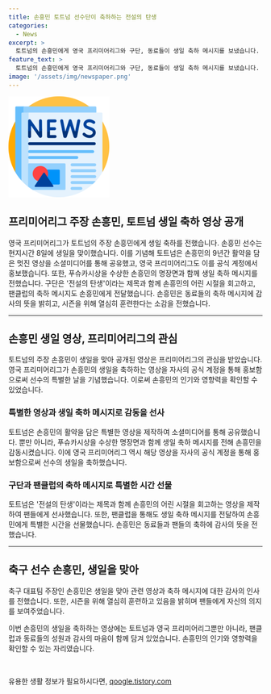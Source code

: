 ```yaml
---
title: 손흥민 토트넘 선수단이 축하하는 전설의 탄생
categories:
  - News
excerpt: >
  토트넘의 손흥민에게 영국 프리미어리그와 구단, 동료들이 생일 축하 메시지를 보냈습니다. 토트넘은 이를 기념해 손흥민의 경기 장면으로 만든 멋진 영상을 공유했고, 영국 프리미어리그도 함께 이를 공유했습니다. 이에 명장면과 생일 메시지도 함께 전달되었는데, 손흥민은 정말 감사합니다. 시즌을 위해 훈련 두 번 하는 날이죠라며 고마움을 표현했습니다.
feature_text: >
  토트넘의 손흥민에게 영국 프리미어리그와 구단, 동료들이 생일 축하 메시지를 보냈습니다. 토트넘은 이를 기념해 손흥민의 경기 장면으로 만든 멋진 영상을 공유했고, 영국 프리미어리그도 함께 이를 공유했습니다. 이에 명장면과 생일 메시지도 함께 전달되었는데, 손흥민은 정말 감사합니다. 시즌을 위해 훈련 두 번 하는 날이죠라며 고마움을 표현했습니다.
image: '/assets/img/newspaper.png'
---
```


<p><img src="/assets/img/newspaper.png" alt="kimp 속보" /></p>

<h2 data-ke-size="size26">프리미어리그 주장 손흥민, 토트넘 생일 축하 영상 공개</h2>

<p data-ke-size="size16">영국 프리미어리그가 토트넘의 주장 손흥민에게 생일 축하를 전했습니다. 손흥민 선수는 현지시간 8일에 생일을 맞이했습니다. 이를 기념해 토트넘은 손흥민의 9년간 활약을 담은 멋진 영상을 소셜미디어를 통해 공유했고, 영국 프리미어리그도 이를 공식 계정에서 홍보했습니다. 또한, 푸슈카시상을 수상한 손흥민의 명장면과 함께 생일 축하 메시지를 전했습니다. 구단은 '전설의 탄생'이라는 제목과 함께 손흥민의 어린 시절을 회고하고, 팬클럽의 축하 메시지도 손흥민에게 전달했습니다. 손흥민은 동료들의 축하 메시지에 감사의 뜻을 밝히고, 시즌을 위해 열심히 훈련한다는 소감을 전했습니다.</p>

<hr>

<h2 data-ke-size="size26">손흥민 생일 영상, 프리미어리그의 관심</h2>

<p data-ke-size="size16">토트넘의 주장 손흥민이 생일을 맞아 공개된 영상은 프리미어리그의 관심을 받았습니다. 영국 프리미어리그가 손흥민의 생일을 축하하는 영상을 자사의 공식 계정을 통해 홍보함으로써 선수의 특별한 날을 기념했습니다. 이로써 손흥민의 인기와 영향력을 확인할 수 있었습니다.</p>

<h3 data-ke-size="size24"><b>특별한 영상과 생일 축하 메시지로 감동을 선사</b></h3>

<p data-ke-size="size16">토트넘은 손흥민의 활약을 담은 특별한 영상을 제작하여 소셜미디어를 통해 공유했습니다. 뿐만 아니라, 푸슈카시상을 수상한 명장면과 함께 생일 축하 메시지를 전해 손흥민을 감동시켰습니다. 이에 영국 프리미어리그 역시 해당 영상을 자사의 공식 계정을 통해 홍보함으로써 선수의 생일을 축하했습니다.</p>

<h3 data-ke-size="size24"><b>구단과 팬클럽의 축하 메시지로 특별한 시간 선물</b></h3>

<p data-ke-size="size16">토트넘은 '전설의 탄생'이라는 제목과 함께 손흥민의 어린 시절을 회고하는 영상을 제작하여 팬들에게 선사했습니다. 또한, 팬클럽을 통해도 생일 축하 메시지를 전달하여 손흥민에게 특별한 시간을 선물했습니다. 손흥민은 동료들과 팬들의 축하에 감사의 뜻을 전했습니다.</p>

<hr>

<h2 data-ke-size="size26">축구 선수 손흥민, 생일을 맞아</h2>

<p data-ke-size="size16">축구 대표팀 주장인 손흥민은 생일을 맞아 관련 영상과 축하 메시지에 대한 감사의 인사를 전했습니다. 또한, 시즌을 위해 열심히 훈련하고 있음을 밝히며 팬들에게 자신의 의지를 보여주었습니다.</p>

<p data-ke-size="size16">이번 손흥민의 생일을 축하하는 영상에는 토트넘과 영국 프리미어리그뿐만 아니라, 팬클럽과 동료들의 성원과 감사의 마음이 함께 담겨 있었습니다. 손흥민의 인기와 영향력을 확인할 수 있는 자리였습니다.</p>

<p data-ke-size="size16">&nbsp;</p>
유용한 생활 정보가 필요하시다면, <a href="https://qoogle.tistory.com" rel="dofollow">qoogle.tistory.com</a>


